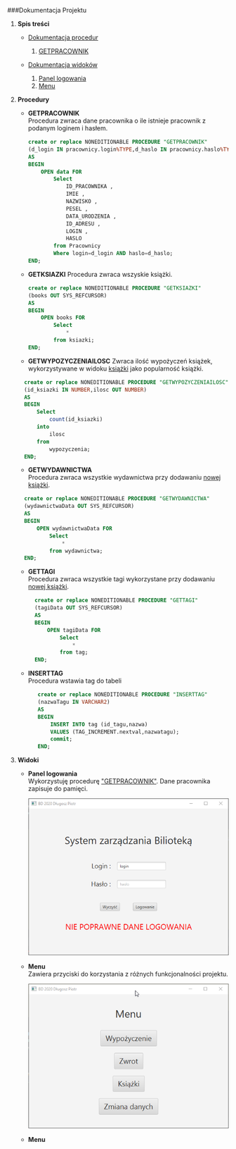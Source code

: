 ###Dokumentacja Projektu
1. **Spis treści**

   - [Dokumentacja procedur]()
       1. [GETPRACOWNIK]()

   - [Dokumentacja widoków]()
       1. [Panel logowania]()
       1. [Menu]()

1. **Procedury**

   - **GETPRACOWNIK**   
   Procedura zwraca dane pracownika o ile istnieje pracownik z podanym loginem i hasłem.

        ```sql
        create or replace NONEDITIONABLE PROCEDURE "GETPRACOWNIK" 
        (d_login IN pracownicy.login%TYPE,d_haslo IN pracownicy.haslo%TYPE,data OUT SYS_REFCURSOR)
        AS
        BEGIN
            OPEN data FOR
                Select 
                    ID_PRACOWNIKA ,
                    IMIE ,
                    NAZWISKO ,
                    PESEL ,
                    DATA_URODZENIA ,
                    ID_ADRESU ,
                    LOGIN ,
                    HASLO  
                from Pracownicy
                Where login=d_login AND haslo=d_haslo;
        END;
        ```
    - **GETKSIAZKI**
    Procedura zwraca wszyskie książki.
        ```sql
        create or replace NONEDITIONABLE PROCEDURE "GETKSIAZKI" 
        (books OUT SYS_REFCURSOR)
        AS
        BEGIN
            OPEN books FOR
                Select 
                    *
                from ksiazki;
        END;
        ```
     - **GETWYPOZYCZENIAILOSC**
     Zwraca ilość wypożyczeń książek, wykorzystywane w widoku [książki]() jako popularność książki.
     ```sql
       create or replace NONEDITIONABLE PROCEDURE "GETWYPOZYCZENIAILOSC" 
       (id_ksiazki IN NUMBER,ilosc OUT NUMBER)
       AS
       BEGIN
           Select
               count(id_ksiazki)
           into
               ilosc
           from 
               wypozyczenia;
       END;
     ```
    - **GETWYDAWNICTWA**   
    Procedura zwraca wszystkie wydawnictwa przy dodawaniu [nowej książki]().
     ```sql
       create or replace NONEDITIONABLE PROCEDURE "GETWYDAWNICTWA" 
       (wydawnictwaData OUT SYS_REFCURSOR)
       AS
       BEGIN
           OPEN wydawnictwaData FOR
               Select 
                   *
               from wydawnictwa;
       END;
    ```
   - **GETTAGI**   
   Procedura zwraca wszystkie tagi wykorzystane przy dodawaniu [nowej książki]().
     ```sql
       create or replace NONEDITIONABLE PROCEDURE "GETTAGI" 
       (tagiData OUT SYS_REFCURSOR)
       AS
       BEGIN
           OPEN tagiData FOR
               Select 
                   *
               from tag;
       END;
     ```
   - **INSERTTAG**  
   Procedura wstawia tag do tabeli
     ```sql
        create or replace NONEDITIONABLE PROCEDURE "INSERTTAG" 
        (nazwaTagu IN VARCHAR2)
        AS
        BEGIN
            INSERT INTO tag (id_tagu,nazwa)
            VALUES (TAG_INCREMENT.nextval,nazwatagu);
            commit;
        END;
     ```
1. **Widoki**
   - **Panel logowania**  
    Wykorzystuję procedurę ["GETPRACOWNIK"](). Dane pracownika zapisuje do pamięci.  
    
        ![Wygląd panelu logowania](./login.png)
    
   - **Menu**   
    Zawiera przyciski do korzystania z różnych funkcjonalności projektu. 
      
        ![Wyglad_menu](./menu.png)
        
   - **Menu**